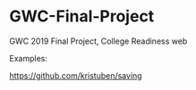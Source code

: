 # GWC-Final-Project
GWC 2019 Final Project, College Readiness web 

Examples:

https://github.com/kristuben/saving
